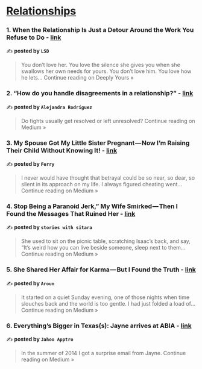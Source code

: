 
<h1><a href=https://medium.com/tag/relationships/recommended target="_blank" rel="noopener noreferrer">Relationships</a></h1>
<h3>1. When the Relationship Is Just a Detour Around the Work You Refuse to Do - <a href="https://medium.com/deeply-yours/when-the-relationship-is-just-a-detour-around-the-work-you-refuse-to-do-a84db633692c?source=rss------relationships-5" target="_blank" rel="noopener noreferrer">link</a></h3>

✍️ **posted by `LSD`**

<blockquote>You don’t love her. You love the silence she gives you when she swallows her own needs for yours. You don’t love him. You love how he lets…
Continue reading on Deeply Yours »</blockquote>

<h3>2. “How do you handle disagreements in a relationship?” - <a href="https://medellinsingles.medium.com/how-do-you-handle-disagreements-in-a-relationship-0625f7559311?source=rss------relationships-5" target="_blank" rel="noopener noreferrer">link</a></h3>

✍️ **posted by `Alejandra Rodríguez`**

<blockquote>Do fights usually get resolved or left unresolved?
Continue reading on Medium »</blockquote>

<h3>3. My Spouse Got My Little Sister Pregnant — Now I’m Raising Their Child Without Knowing It! - <a href="https://medium.com/@f77536210/my-spouse-got-my-little-sister-pregnant-now-im-raising-their-child-without-knowing-it-c0596bee4e13?source=rss------relationships-5" target="_blank" rel="noopener noreferrer">link</a></h3>

✍️ **posted by `Ferry`**

<blockquote>I never would have thought that betrayal could be so near, so dear, so silent in its approach on my life. I always figured cheating went…
Continue reading on Medium »</blockquote>

<h3>4. Stop Being a Paranoid Jerk,” My Wife Smirked — Then I Found the Messages That Ruined Her - <a href="https://medium.com/@shamshadulhaq75/stop-being-a-paranoid-jerk-my-wife-smirked-then-i-found-the-messages-that-ruined-her-3809cf01b1dc?source=rss------relationships-5" target="_blank" rel="noopener noreferrer">link</a></h3>

✍️ **posted by `stories with sitara`**

<blockquote>She used to sit on the picnic table, scratching Isaac’s back, and say, “It’s weird how you can live beside someone, sleep next to them…
Continue reading on Medium »</blockquote>

<h3>5. She Shared Her Affair for Karma — But I Found the Truth - <a href="https://medium.com/@muhammadmosa1365/she-shared-her-affair-for-karma-but-i-found-the-truth-5a751dafbae8?source=rss------relationships-5" target="_blank" rel="noopener noreferrer">link</a></h3>

✍️ **posted by `Aroun`**

<blockquote>It started on a quiet Sunday evening, one of those nights when time slouches back and the world is too gentle. I had just folded a load of…
Continue reading on Medium »</blockquote>

<h3>6. Everything’s Bigger in Texas(s): Jayne arrives at ABIA - <a href="https://medium.com/@japptro/everythings-bigger-in-texas-s-jayne-arrives-at-abia-352e1dea5800?source=rss------relationships-5" target="_blank" rel="noopener noreferrer">link</a></h3>

✍️ **posted by `Jahoo Apptro`**

<blockquote>In the summer of 2014 I got a surprise email from Jayne.
Continue reading on Medium »</blockquote>

